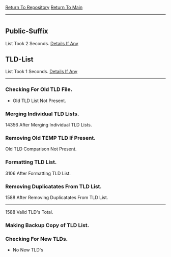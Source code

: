 [Return To Repository](https://github.com/deathbybandaid/piholeparser/)
[Return To Main](https://github.com/deathbybandaid/piholeparser/blob/master/RecentRunLogs/Mainlog.md)
____________________________________
# 
## Public-Suffix
List Took 2 Seconds.
[Details If Any](https://github.com/deathbybandaid/piholeparser/blob/master/RecentRunLogs/TopLevelScripts/15-Processing-Top-Level-Domains/Public-Suffix.md)

## TLD-List
List Took 1 Seconds.
[Details If Any](https://github.com/deathbybandaid/piholeparser/blob/master/RecentRunLogs/TopLevelScripts/15-Processing-Top-Level-Domains/TLD-List.md)

____________________________________
### Checking For Old TLD File.
* Old TLD List Not Present.
### Merging Individual TLD Lists.
14356 After Merging Individual TLD Lists.
### Removing Old TEMP TLD If Present.
Old TLD Comparison Not Present.
### Formatting TLD List.
3106 After Formatting TLD List.
### Removing Duplicatates From TLD List.
1588 After Removing Duplicatates From TLD List.
____________________________________
1588 Valid TLD's Total.
### Making Backup Copy of TLD List.
### Checking For New TLDs.
* No New TLD's
